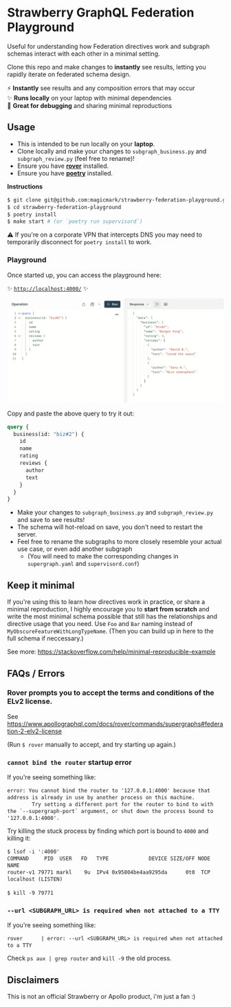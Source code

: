 # Strawberry GraphQL Federation Playground

Useful for understanding how Federation directives work and subgraph schemas interact with each other in a minimal setting.

Clone this repo and make changes to **instantly** see results, letting you rapidly iterate on federated schema design.

⚡ **Instantly** see results and any composition errors that may occur\
✨ **Runs locally** on your laptop with minimal dependencies\
🐛 **Great for debugging** and sharing minimal reproductions

## Usage

- This is intended to be run locally on your **laptop**.
- Clone locally and make your changes to `subgraph_business.py` and `subgraph_review.py` (feel free to rename)!
- Ensure you have [**rover**](https://www.apollographql.com/docs/rover/getting-started) installed.
- Ensure you have [**poetry**](https://python-poetry.org/) installed.

**Instructions**

```bash
$ git clone git@github.com:magicmark/strawberry-federation-playground.git
$ cd strawberry-federation-playground
$ poetry install
$ make start # (or `poetry run supervisord`)
```

⚠️ If you're on a corporate VPN that intercepts DNS you may need to temporarily disconnect for `poetry install` to work.

### Playground

Once started up, you can access the playground here:

✨ [`http://localhost:4000/`](http://localhost:4000/) ✨

![screenshot of apollo studio](./screenshot.png)

Copy and paste the above query to try it out:

```graphql
query {
  business(id: "biz#2") {
    id
    name
    rating
    reviews {
      author
      text
    }
  }
}
```

- Make your changes to `subgraph_business.py` and `subgraph_review.py` and save to see results!
- The schema will hot-reload on save, you don't need to restart the server.
- Feel free to rename the subgraphs to more closely resemble your actual use case, or even add another subgraph
    - (You will need to make the corresponding changes in `supergraph.yaml` and `supervisord.conf`)

## Keep it minimal

If you're using this to learn how directives work in practice, or share a minimal reproduction, I highly encourage you
to **start from scratch** and write the most minimal schema possible that still has the relationships and directive
usage that you need. Use `Foo` and `Bar` naming instead of `MyObscureFeatureWithLongTypeName`. (Then you can build up in
here to the full schema if neccessary.)

See more: https://stackoverflow.com/help/minimal-reproducible-example

## FAQs / Errors

### Rover prompts you to accept the terms and conditions of the ELv2 license.

See https://www.apollographql.com/docs/rover/commands/supergraphs#federation-2-elv2-license

(Run `$ rover` manually to accept, and try starting up again.)

### `cannot bind the router` startup error

If you're seeing something like:

```
error: You cannot bind the router to '127.0.0.1:4000' because that address is already in use by another process on this machine.
        Try setting a different port for the router to bind to with the `--supergraph-port` argument, or shut down the process bound to '127.0.0.1:4000'.
```

Try killing the stuck process by finding which port is bound to `4000` and killing it:

```
$ lsof -i ':4000'
COMMAND     PID  USER   FD   TYPE             DEVICE SIZE/OFF NODE NAME
router-v1 79771 markl    9u  IPv4 0x95804be4aa9295da      0t0  TCP localhost (LISTEN)

$ kill -9 79771
```

### `--url <SUBGRAPH_URL> is required when not attached to a TTY`

If you're seeing something like:

```
rover      | error: --url <SUBGRAPH_URL> is required when not attached to a TTY
```

Check `ps aux | grep router` and `kill -9` the old process.

## Disclaimers

This is not an official Strawberry or Apollo product, i'm just a fan :)
